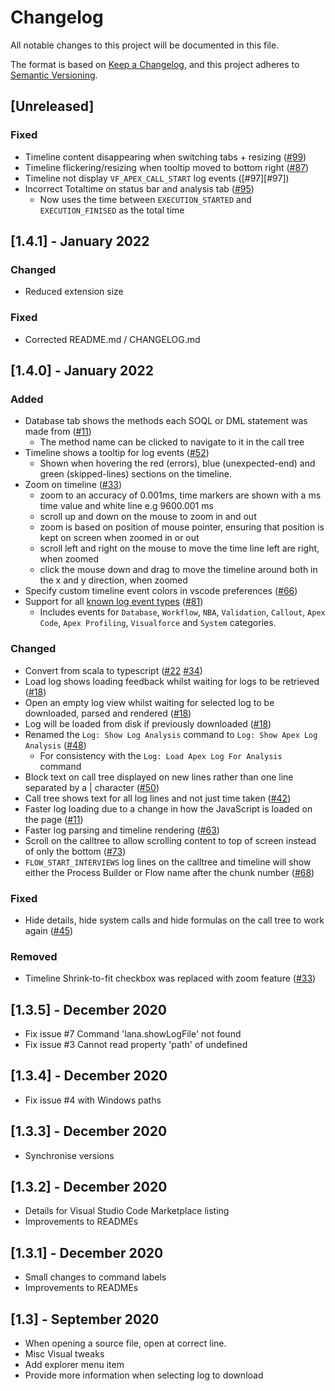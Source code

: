 # Changelog

All notable changes to this project will be documented in this file.

The format is based on [Keep a Changelog](https://keepachangelog.com/en/1.0.0/),
and this project adheres to [Semantic Versioning](https://semver.org/spec/v2.0.0.html).

## [Unreleased]

### Fixed

- Timeline content disappearing when switching tabs + resizing ([#99][#99])
- Timeline flickering/resizing when tooltip moved to bottom right ([#87][#87])
- Timeline not display `VF_APEX_CALL_START` log events ([#97][#97])
- Incorrect Totaltime on status bar and analysis tab ([#95][#95])
  - Now uses the time between `EXECUTION_STARTED` and `EXECUTION_FINISED` as the total time

## [1.4.1] - January 2022

### Changed

- Reduced extension size

### Fixed

- Corrected README.md / CHANGELOG.md

## [1.4.0] - January 2022

### Added

- Database tab shows the methods each SOQL or DML statement was made from ([#11][#11])
  - The method name can be clicked to navigate to it in the call tree
- Timeline shows a tooltip for log events ([#52][#52])
  - Shown when hovering the red (errors), blue (unexpected-end) and green (skipped-lines) sections on the timeline.
- Zoom on timeline ([#33][#33])
  - zoom to an accuracy of 0.001ms, time markers are shown with a ms time value and white line e.g 9600.001 ms
  - scroll up and down on the mouse to zoom in and out
  - zoom is based on position of mouse pointer, ensuring that position is kept on screen when zoomed in or out
  - scroll left and right on the mouse to move the time line left are right, when zoomed
  - click the mouse down and drag to move the timeline around both in the x and y direction, when zoomed
- Specify custom timeline event colors in vscode preferences ([#66][#66])
- Support for all [known log event types](https://developer.salesforce.com/docs/atlas.en-us.apexcode.meta/apexcode/apex_debugging_system_log_console.htm) ([#81][#81])
  - Includes events for `Database`, `Workflow`, `NBA`, `Validation`, `Callout`, `Apex Code`, `Apex Profiling`, `Visualforce` and `System` categories.

### Changed

- Convert from scala to typescript ([#22][#22] [#34][#34])
- Load log shows loading feedback whilst waiting for logs to be retrieved ([#18][#18])
- Open an empty log view whilst waiting for selected log to be downloaded, parsed and rendered ([#18][#18])
- Log will be loaded from disk if previously downloaded ([#18][#18])
- Renamed the `Log: Show Log Analysis` command to `Log: Show Apex Log Analysis` ([#48][#48])
  - For consistency with the `Log: Load Apex Log For Analysis` command
- Block text on call tree displayed on new lines rather than one line separated by a | character ([#50][#50])
- Call tree shows text for all log lines and not just time taken ([#42][#42])
- Faster log loading due to a change in how the JavaScript is loaded on the page ([#11][#11])
- Faster log parsing and timeline rendering ([#63][#63])
- Scroll on the calltree to allow scrolling content to top of screen instead of only the bottom ([#73][#73])
- `FLOW_START_INTERVIEWS` log lines on the calltree and timeline will show either the Process Builder or Flow name after the chunk number ([#68][#68])

### Fixed

- Hide details, hide system calls and hide formulas on the call tree to work again ([#45][#45])

### Removed

- Timeline Shrink-to-fit checkbox was replaced with zoom feature ([#33][#33])

## [1.3.5] - December 2020

- Fix issue #7 Command 'lana.showLogFile' not found
- Fix issue #3 Cannot read property 'path' of undefined

## [1.3.4] - December 2020

- Fix issue #4 with Windows paths

## [1.3.3] - December 2020

- Synchronise versions

## [1.3.2] - December 2020

- Details for Visual Studio Code Marketplace listing
- Improvements to READMEs

## [1.3.1] - December 2020

- Small changes to command labels
- Improvements to READMEs

## [1.3] - September 2020

- When opening a source file, open at correct line.
- Misc Visual tweaks
- Add explorer menu item
- Provide more information when selecting log to download

[#11]: https://github.com/financialforcedev/debug-log-analyzer/issues/11
[#18]: https://github.com/financialforcedev/debug-log-analyzer/issues/18
[#22]: https://github.com/financialforcedev/debug-log-analyzer/issues/22
[#33]: https://github.com/financialforcedev/debug-log-analyzer/issues/33
[#34]: https://github.com/financialforcedev/debug-log-analyzer/issues/34
[#42]: https://github.com/financialforcedev/debug-log-analyzer/issues/42
[#45]: https://github.com/financialforcedev/debug-log-analyzer/issues/45
[#48]: https://github.com/financialforcedev/debug-log-analyzer/issues/48
[#50]: https://github.com/financialforcedev/debug-log-analyzer/issues/50
[#52]: https://github.com/financialforcedev/debug-log-analyzer/issues/52
[#63]: https://github.com/financialforcedev/debug-log-analyzer/issues/63
[#66]: https://github.com/financialforcedev/debug-log-analyzer/issues/66
[#68]: https://github.com/financialforcedev/debug-log-analyzer/issues/68
[#73]: https://github.com/financialforcedev/debug-log-analyzer/issues/73
[#81]: https://github.com/financialforcedev/debug-log-analyzer/issues/81
[#87]: https://github.com/financialforcedev/debug-log-analyzer/issues/87
[#95]: https://github.com/financialforcedev/debug-log-analyzer/issues/95
[#99]: https://github.com/financialforcedev/debug-log-analyzer/issues/97
[#99]: https://github.com/financialforcedev/debug-log-analyzer/issues/99
